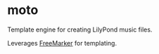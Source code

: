 # moto
Template engine for creating LilyPond music files.

Leverages [FreeMarker](http://freemarker.org) for templating.

